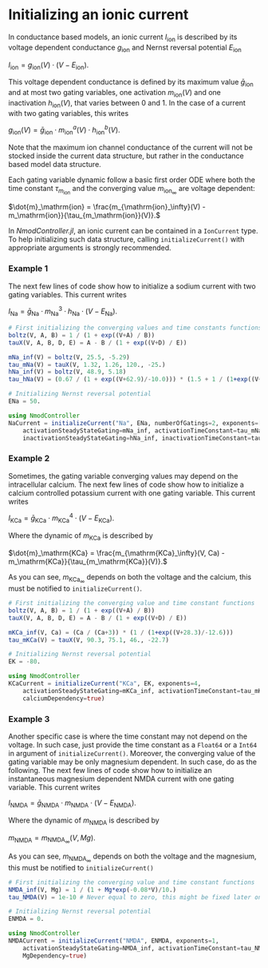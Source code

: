 # Initializing an ionic current

In conductance based models, an ionic current $I_\mathrm{ion}$ is described by its voltage dependent conductance $g_\mathrm{ion}$ and Nernst reversal potential $E_\mathrm{ion}$

$I_\mathrm{ion} = g_\mathrm{ion}(V) \cdot (V - E_\mathrm{ion}).$

This voltage dependent conductance is defined by its maximum value $\bar{g}_\mathrm{ion}$ and at most two gating variables, one activation $m_\mathrm{ion}(V)$ and one inactivation $h_\mathrm{ion}(V)$, that varies between 0 and 1. In the case of a current with two gating variables, this writes

$g_\mathrm{ion}(V) = \bar{g}_\mathrm{ion} \cdot m^{a}_\mathrm{ion}(V) \cdot h^{b}_\mathrm{ion}(V).$

Note that the maximum ion channel conductance of the current will not be stocked inside the current data structure, but rather in the conductance based model data structure.

Each gating variable dynamic follow a basic first order ODE where both the time constant $\tau_{m_\mathrm{ion}}$ and the converging value $m_{\mathrm{ion}_\infty}$ are voltage dependent: 

$\dot{m}_\mathrm{ion} = \frac{m_{\mathrm{ion}_\infty}(V) - m_\mathrm{ion}}{\tau_{m_\mathrm{ion}}(V)}.$

In *NmodController.jl*, an ionic current can be contained in a `IonCurrent` type. To help initializing such data structure, calling `initializeCurrent()` with appropriate arguments is strongly recommended.

### Example 1

The next few lines of code show how to initialize a sodium current with two gating variables. This current writes

$I_\mathrm{Na} = \bar{g}_\mathrm{Na} \cdot m^{3}_\mathrm{Na} \cdot h_\mathrm{Na} \cdot (V - E_\mathrm{Na}).$

```julia
# First initializing the converging values and time constants functions
boltz(V, A, B) = 1 / (1 + exp((V+A) / B))
tauX(V, A, B, D, E) = A - B / (1 + exp((V+D) / E))

mNa_inf(V) = boltz(V, 25.5, -5.29)
tau_mNa(V) = tauX(V, 1.32, 1.26, 120., -25.)
hNa_inf(V) = boltz(V, 48.9, 5.18)
tau_hNa(V) = (0.67 / (1 + exp((V+62.9)/-10.0))) * (1.5 + 1 / (1+exp((V+34.9)/3.6)))

# Initializing Nernst reversal potential
ENa = 50.

using NmodController
NaCurrent = initializeCurrent("Na", ENa, numberOfGatings=2, exponents=[3, 1],
    activationSteadyStateGating=mNa_inf, activationTimeConstant=tau_mNa,
    inactivationSteadyStateGating=hNa_inf, inactivationTimeConstant=tau_hNa)
```

### Example 2

Sometimes, the gating variable converging values may depend on the intracellular calcium. The next few lines of code show how to initialize a calcium controlled potassium current with one gating variable. This current writes

$I_\mathrm{KCa} = \bar{g}_\mathrm{KCa} \cdot m^{4}_\mathrm{KCa} \cdot (V - E_\mathrm{KCa}).$

Where the dynamic of $m_\mathrm{KCa}$ is described by

$\dot{m}_\mathrm{KCa} = \frac{m_{\mathrm{KCa}_\infty}(V, Ca) - m_\mathrm{KCa}}{\tau_{m_\mathrm{KCa}}(V)}.$

As you can see, $m_{\mathrm{KCa}_\infty}$ depends on both the voltage and the calcium, this must be notified to `initializeCurrent()`.

```julia
# First initializing the converging value and time constant functions
boltz(V, A, B) = 1 / (1 + exp((V+A) / B))
tauX(V, A, B, D, E) = A - B / (1 + exp((V+D) / E))

mKCa_inf(V, Ca) = (Ca / (Ca+3)) * (1 / (1+exp((V+28.3)/-12.6)))
tau_mKCa(V) = tauX(V, 90.3, 75.1, 46., -22.7)

# Initializing Nernst reversal potential
EK = -80.

using NmodController
KCaCurrent = initializeCurrent("KCa", EK, exponents=4,
    activationSteadyStateGating=mKCa_inf, activationTimeConstant=tau_mKCa,
    calciumDependency=true)
```

### Example 3

Another specific case is where the time constant may not depend on the voltage. In such case, just provide the time constant as a `Float64` or a `Int64` in argument of `initializeCurrent()`. Moreover, the converging value of the gating variable may be only magnesium dependent. In such case, do as the following. The next few lines of code show how to initialize an instantaneous magnesium dependent NMDA current with one gating variable. This current writes

$I_\mathrm{NMDA} = \bar{g}_\mathrm{NMDA} \cdot m_\mathrm{NMDA} \cdot (V - E_\mathrm{NMDA}).$

Where the dynamic of $m_\mathrm{NMDA}$ is described by

$m_\mathrm{NMDA} = m_{\mathrm{NMDA}_\infty}(V, Mg).$

As you can see, $m_{\mathrm{NMDA}_\infty}$ depends on both the voltage and the magnesium, this must be notified to `initializeCurrent()`

```julia
# First initializing the converging value and time constant functions
NMDA_inf(V, Mg) = 1 / (1 + Mg*exp(-0.08*V)/10.)
tau_NMDA(V) = 1e-10 # Never equal to zero, this might be fixed later on

# Initializing Nernst reversal potential
ENMDA = 0.

using NmodController
NMDACurrent = initializeCurrent("NMDA", ENMDA, exponents=1,
    activationSteadyStateGating=NMDA_inf, activationTimeConstant=tau_NMDA,
    MgDependency=true)
```
